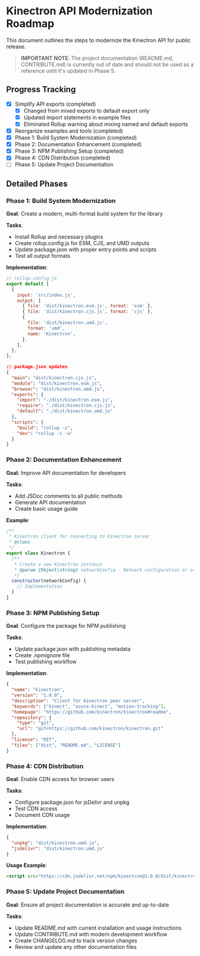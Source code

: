 # Kinectron API Modernization Roadmap

This document outlines the steps to modernize the Kinectron API for public release.

> **IMPORTANT NOTE**: The project documentation (README.md, CONTRIBUTE.md) is currently out of date and should not be used as a reference until it's updated in Phase 5.

## Progress Tracking

- [x] Simplify API exports (completed)
  - [x] Changed from mixed exports to default export only
  - [x] Updated import statements in example files
  - [x] Eliminated Rollup warning about mixing named and default exports
- [x] Reorganize examples and tools (completed)
- [x] Phase 1: Build System Modernization (completed)
- [x] Phase 2: Documentation Enhancement (completed)
- [x] Phase 3: NPM Publishing Setup (completed)
- [x] Phase 4: CDN Distribution (completed)
- [ ] Phase 5: Update Project Documentation

## Detailed Phases

### Phase 1: Build System Modernization

**Goal**: Create a modern, multi-format build system for the library

**Tasks**:

- Install Rollup and necessary plugins
- Create rollup.config.js for ESM, CJS, and UMD outputs
- Update package.json with proper entry points and scripts
- Test all output formats

**Implementation**:

```javascript
// rollup.config.js
export default [
  {
    input: 'src/index.js',
    output: [
      { file: 'dist/kinectron.esm.js', format: 'esm' },
      { file: 'dist/kinectron.cjs.js', format: 'cjs' },
      {
        file: 'dist/kinectron.umd.js',
        format: 'umd',
        name: 'Kinectron',
      },
    ],
  },
];
```

```json
// package.json updates
{
  "main": "dist/kinectron.cjs.js",
  "module": "dist/kinectron.esm.js",
  "browser": "dist/kinectron.umd.js",
  "exports": {
    "import": "./dist/kinectron.esm.js",
    "require": "./dist/kinectron.cjs.js",
    "default": "./dist/kinectron.umd.js"
  },
  "scripts": {
    "build": "rollup -c",
    "dev": "rollup -c -w"
  }
}
```

### Phase 2: Documentation Enhancement

**Goal**: Improve API documentation for developers

**Tasks**:

- Add JSDoc comments to all public methods
- Generate API documentation
- Create basic usage guide

**Example**:

```javascript
/**
 * Kinectron client for connecting to Kinectron server
 * @class
 */
export class Kinectron {
  /**
   * Create a new Kinectron instance
   * @param {Object|string} networkConfig - Network configuration or server IP
   */
  constructor(networkConfig) {
    // Implementation
  }
}
```

### Phase 3: NPM Publishing Setup

**Goal**: Configure the package for NPM publishing

**Tasks**:

- Update package.json with publishing metadata
- Create .npmignore file
- Test publishing workflow

**Implementation**:

```json
{
  "name": "kinectron",
  "version": "1.0.0",
  "description": "Client for Kinectron peer server",
  "keywords": ["kinect", "azure-kinect", "motion-tracking"],
  "homepage": "https://github.com/kinectron/kinectron#readme",
  "repository": {
    "type": "git",
    "url": "git+https://github.com/kinectron/kinectron.git"
  },
  "license": "MIT",
  "files": ["dist", "README.md", "LICENSE"]
}
```

### Phase 4: CDN Distribution

**Goal**: Enable CDN access for browser users

**Tasks**:

- Configure package.json for jsDelivr and unpkg
- Test CDN access
- Document CDN usage

**Implementation**:

```json
{
  "unpkg": "dist/kinectron.umd.js",
  "jsdelivr": "dist/kinectron.umd.js"
}
```

**Usage Example**:

```html
<script src="https://cdn.jsdelivr.net/npm/kinectron@1.0.0/dist/kinectron.umd.js"></script>
```

### Phase 5: Update Project Documentation

**Goal**: Ensure all project documentation is accurate and up-to-date

**Tasks**:

- Update README.md with current installation and usage instructions
- Update CONTRIBUTE.md with modern development workflow
- Create CHANGELOG.md to track version changes
- Review and update any other documentation files
